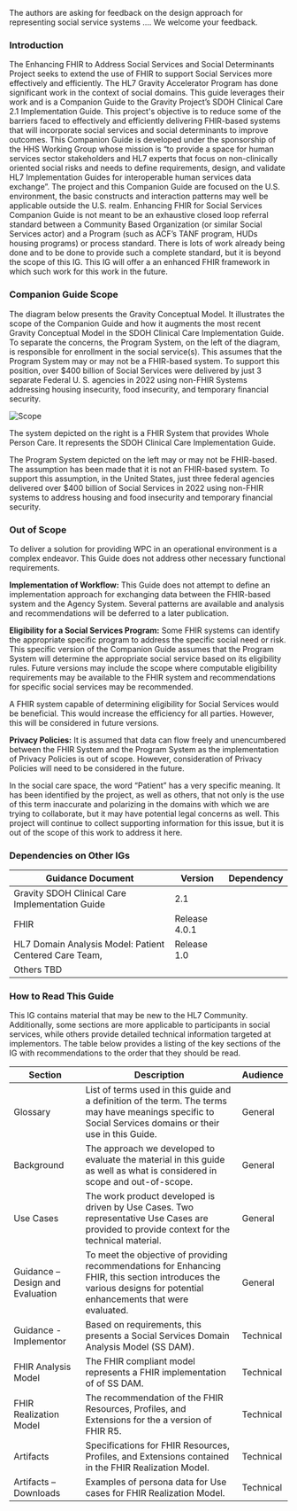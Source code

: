 <div markdown="1" class="note-to-balloters">
 
The authors are asking for feedback on the design approach for representing social service systems
.... We welcome your feedback.
</div>



### Introduction
The Enhancing FHIR to Address Social Services and Social Determinants Project seeks to extend the use of FHIR to support Social Services more effectively and efficiently. The HL7 Gravity Accelerator Program has done significant work in the context of social domains. This guide leverages their work and is a Companion Guide to the Gravity Project’s SDOH Clinical Care 2.1 Implementation Guide.
This project's objective is to reduce some of the barriers faced to effectively and efficiently delivering FHIR-based systems that will incorporate social services and social determinants to improve outcomes.
This Companion Guide is developed under the sponsorship of the HHS Working Group whose mission is “to provide a space for human services sector stakeholders and HL7 experts that focus on non-clinically oriented social risks and needs to define requirements, design, and validate HL7 Implementation Guides for interoperable human services data exchange”. The project and this Companion Guide are focused on the U.S. environment, the basic constructs and interaction patterns may well be applicable outside the U.S. realm.
Enhancing FHIR for Social Services Companion Guide is not meant to be an exhaustive closed loop referral standard between a Community Based Organization (or similar Social Services actor) and a Program (such as ACF’s TANF program, HUDs housing programs) or process standard. There is lots of work already being done and to be done to provide such a complete standard, but it is beyond the scope of this IG. This IG will offer a an enhanced FHIR framework in which such work for this work in the future.

### Companion Guide Scope
The diagram below presents the Gravity Conceptual Model. It illustrates the scope of the Companion Guide and how it augments the most recent Gravity Conceptual Model in the SDOH Clinical Care Implementation Guide. To separate the concerns, the  Program System, on the left of the diagram, is responsible for enrollment in the social service(s).  This assumes that the Program System may or may not be a FHIR-based system. To support this position, over $400 billion of Social Services were delivered by just 3 separate Federal U. S. agencies in 2022 using non-FHIR Systems addressing housing insecurity, food insecurity, and temporary financial security.

![Scope](CompanionGuideScope.png)

The system depicted on the right is a FHIR System that provides Whole Person Care. It represents the SDOH Clinical Care Implementation Guide.

The Program System depicted on the left may or may not be FHIR-based. The assumption has been made that it is not an FHIR-based system. To support this assumption, in the United States, just three federal agencies delivered over $400 billion of Social Services in 2022 using non-FHIR systems to address housing and food insecurity and temporary financial security.

### Out of Scope ##
To deliver a solution for providing WPC in an operational environment is a complex endeavor. This Guide does not address other necessary functional requirements.  

**Implementation of Workflow:** This Guide does not attempt to define an implementation approach for exchanging data between the FHIR-based system and the Agency System. Several patterns are available and analysis and recommendations will be deferred to a later publication.   

**Eligibility for a Social Services Program:** Some FHIR systems can identify the appropriate specific program to address the specific social need or risk. This specific version of the Companion Guide assumes that the Program System will determine the appropriate social service based on its eligibility rules. Future versions may include the scope where computable eligibility requirements may be available to the FHIR system and recommendations for specific social services may be recommended.

A FHIR system capable of determining eligibility for Social Services would be beneficial. This would increase the efficiency for all parties. However, this will be considered in future versions.

**Privacy Policies:** It is assumed that data can flow freely and unencumbered between the FHIR System and the Program System as the implementation of Privacy Policies is out of scope. However, consideration of Privacy Policies will need to be considered in the future.

In the social care space, the word “Patient” has a very specific meaning. It has been identified by the project, as well as others, that not only is the use of this term inaccurate and polarizing in the domains with which we are trying to collaborate, but it may have potential legal concerns as well. This project will continue to collect supporting information for this issue, but it is out of the scope of this work to address it here. 

### Dependencies on Other IGs

|Guidance Document |Version |Dependency|
|---|---|---|
|Gravity SDOH Clinical Care Implementation Guide |2.1|
|FHIR |Release 4.0.1||
|HL7 Domain Analysis Model: Patient Centered Care Team,|Release 1.0|
|Others TBD||

### How to Read This Guide

This IG contains material that may be new to the HL7 Community. Additionally, some sections are more applicable to participants in social services, while others provide detailed technical information targeted at implementors. The table below provides a listing of the key sections of the IG with recommendations to the order that they should be read.

|Section|Description|Audience|
|---|---|---|
Glossary |List of terms used in this guide and a definition of the term. The terms may have meanings specific to Social Services domains or their use in this Guide. |General
Background |The approach we developed to evaluate the material in this guide as well as what is considered in scope and out-of-scope.|General
Use Cases |The work product developed is driven by Use Cases. Two representative Use Cases are provided to provide context for the technical material.|General
Guidance – Design and Evaluation |To meet the objective of providing recommendations for Enhancing FHIR, this section introduces the various designs for potential enhancements that were evaluated. |General
Guidance - Implementor |Based on requirements, this presents a Social Services Domain Analysis Model (SS DAM).|Technical 
FHIR Analysis Model |The FHIR compliant model represents a FHIR implementation of of SS DAM.|Technical
FHIR Realization Model |The recommendation of the FHIR Resources, Profiles, and Extensions for the a version of FHIR R5.|Technical
Artifacts |Specifications for FHIR Resources, Profiles, and Extensions contained in the FHIR Realization Model.|Technical
Artifacts – Downloads |Examples of persona data for Use cases for FHIR Realization Model.|Technical|

